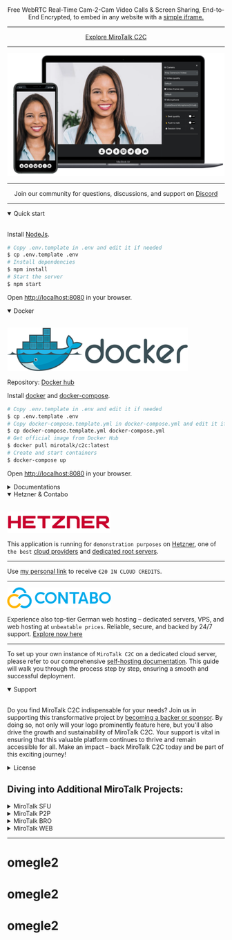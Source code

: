 <!-- <h1 align="center">MiroTalk C2C</h1> -->

<br />

<p align="center">Free WebRTC Real-Time Cam-2-Cam Video Calls & Screen Sharing, End-to-End Encrypted, to embed in any website with a <a href="https://github.com/miroslavpejic85/mirotalkc2c/issues/2#issuecomment-1340587150" target="_blank">simple iframe.</a></p>

<hr />

<p align="center">
    <a href="https://c2c.mirotalk.com">Explore MiroTalk C2C</a>
</p>

<hr />

<p align="center">
    <a href="https://c2c.mirotalk.com"><img src="./frontend/images/ui.png"></a>
</p>

<hr />

<p align="center">
    Join our community for questions, discussions, and support on <a href="https://discord.gg/rgGYfeYW3N">Discord</a>
</p>

<hr />

<details open>
<summary>Quick start</summary>

<br/>

Install [NodeJs](https://nodejs.org/en/blog/release/v18.16.0).

```bash
# Copy .env.template in .env and edit it if needed
$ cp .env.template .env
# Install dependencies
$ npm install
# Start the server
$ npm start
```

Open [http://localhost:8080](http://localhost:8080) in your browser.

</details>

<details open>
<summary>Docker</summary>

<br/>

![docker](./frontend/images/docker.png)

Repository: [Docker hub](https://hub.docker.com/r/mirotalk/c2c)

Install [docker](https://docs.docker.com/engine/install/) and [docker-compose](https://docs.docker.com/compose/install/).

```bash
# Copy .env.template in .env and edit it if needed
$ cp .env.template .env
# Copy docker-compose.template.yml in docker-compose.yml and edit it if needed
$ cp docker-compose.template.yml docker-compose.yml
# Get official image from Docker Hub
$ docker pull mirotalk/c2c:latest
# Create and start containers
$ docker-compose up
```

Open [http://localhost:8080](http://localhost:8080) in your browser.

</details>

<details>
<summary>Documentations</summary>

<br>

-   `Ngrok/HTTPS:` You can start a video conference directly from your local PC and make it accessible from any device outside your network by following [these instructions](docs/ngrok.md), or expose it directly on [HTTPS](backend/ssl/README.md).

-   `Stun/Turn:` Install your own [Stun & Turn](https://docs.mirotalk.com/coturn/stun-turn/) by following [this instructions](./docs/coturn.md).

-   `Self-hosting:` For `self-hosting MiroTalk C2C` on your own dedicated server, please refer to [this comprehensive guide](docs/self-hosting.md). It will provide you with all the necessary instructions to get your MiroTalk C2C instance up and running smoothly.

</details>

<details open>
<summary>Hetzner & Contabo</summary>

<br/>

[![Hetzner](frontend/images/hetzner.png)](https://hetzner.cloud/?ref=XdRifCzCK3bn)

This application is running for `demonstration purposes` on [Hetzner](https://www.hetzner.com/), one of `the best` [cloud providers](https://www.hetzner.com/cloud) and [dedicated root servers](https://www.hetzner.com/dedicated-rootserver).

---

Use [my personal link](https://hetzner.cloud/?ref=XdRifCzCK3bn) to receive `€⁠20 IN CLOUD CREDITS`.

---

[![Contabo](frontend/images/contabo.png)](https://www.dpbolvw.net/click-101027391-14462707)

Experience also top-tier German web hosting – dedicated servers, VPS, and web hosting at `unbeatable prices`. Reliable, secure, and backed by 24/7 support. [Explore now here](https://www.dpbolvw.net/click-101027391-14462707)

---

To set up your own instance of `MiroTalk C2C` on a dedicated cloud server, please refer to our comprehensive [self-hosting documentation](https://docs.mirotalk.com/mirotalk-c2c/self-hosting/). This guide will walk you through the process step by step, ensuring a smooth and successful deployment.

</details>

<details open>
<summary>Support</summary>

<br/>

Do you find MiroTalk C2C indispensable for your needs? Join us in supporting this transformative project by [becoming a backer or sponsor](https://github.com/sponsors/miroslavpejic85). By doing so, not only will your logo prominently feature here, but you'll also drive the growth and sustainability of MiroTalk C2C. Your support is vital in ensuring that this valuable platform continues to thrive and remain accessible for all. Make an impact – back MiroTalk C2C today and be part of this exciting journey!

</details>

<details>
<summary>License</summary>

<br/>

![AGPLv3](./frontend/images/AGPLv3.png)

MiroTalk C2C is free and open-source under the terms of AGPLv3 (GNU Affero General Public License v3.0). Please `respect the license conditions`, In particular `modifications need to be free as well and made available to the public`. Get a quick overview of the license at [Choose an open source license](https://choosealicense.com/licenses/agpl-3.0/).

To obtain a [MiroTalk C2C license](https://docs.mirotalk.com/license/licensing-options/) with terms different from the AGPLv3, you can conveniently make your [purchase on CodeCanyon](https://codecanyon.net/item/mirotalk-c2c-webrtc-real-time-cam-2-cam-video-conferences-and-screen-sharing/43383005). This allows you to tailor the licensing conditions to better suit your specific requirements.

</details>

## Diving into Additional MiroTalk Projects:

<details>
<summary>MiroTalk SFU</summary>

<br>

Try also [MiroTalk SFU](https://github.com/miroslavpejic85/mirotalksfu) `selective forwarding unit` real-time video conferences, optimized for large groups. `Unlimited time, unlimited concurrent rooms` each having 8+ participants, up to ~ 100 per single CPU.

</details>

<details>
<summary>MiroTalk P2P</summary>

<br/>

Try also [MiroTalk P2P](https://github.com/miroslavpejic85/mirotalk) `peer to peer` real-time video conferences, optimized for small groups. `Unlimited time, unlimited concurrent rooms` each having 5-8 participants.

</details>

<details>
<summary>MiroTalk BRO</summary>

<br>

Try also [MiroTalk BRO](https://github.com/miroslavpejic85/mirotalkbro) `Live broadcast` (peer to peer) live video, audio and screen stream to all connected users (viewers). `Unlimited time, unlimited concurrent rooms` each having a broadcast and many viewers.

</details>

<details>
<summary>MiroTalk WEB</summary>

<br>

Try also [MiroTalk WEB](https://github.com/miroslavpejic85/mirotalkwebrtc) a platform that allows for the management of an `unlimited number of users`. Each user must register with their email, username, and password, after which they gain access to their `personal dashboard`. Within the dashboard, users can `manage their rooms and schedule meetings` using the desired version of MiroTalk on a specified date and time. Invitations to these meetings can be sent via email, shared through the web browser, or sent via SMS.

</details>

---
# omegle2
# omegle2
# omegle2
